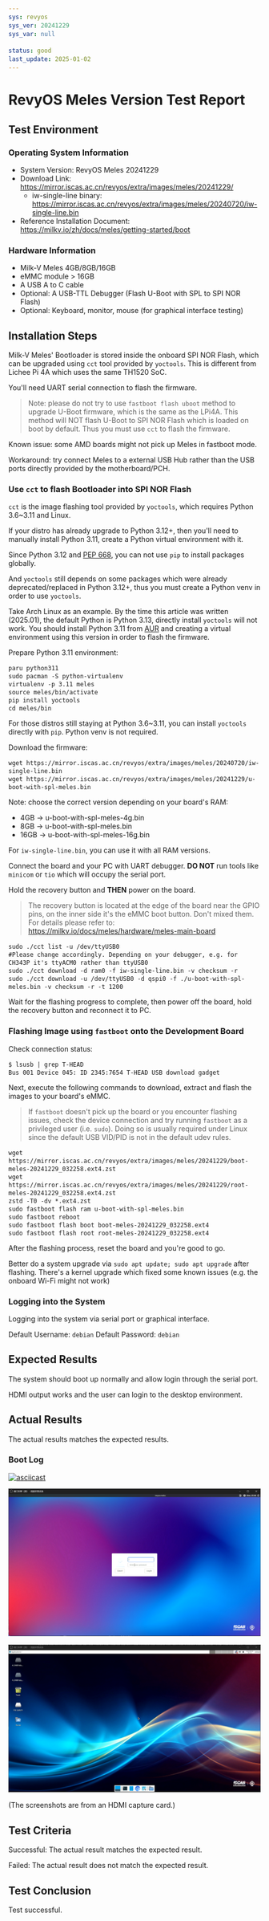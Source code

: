 ```yaml
---
sys: revyos
sys_ver: 20241229
sys_var: null

status: good
last_update: 2025-01-02
---
```


# RevyOS Meles Version Test Report

## Test Environment

### Operating System Information

- System Version: RevyOS Meles 20241229
- Download Link: https://mirror.iscas.ac.cn/revyos/extra/images/meles/20241229/
    - iw-single-line binary: https://mirror.iscas.ac.cn/revyos/extra/images/meles/20240720/iw-single-line.bin
- Reference Installation Document: https://milkv.io/zh/docs/meles/getting-started/boot

### Hardware Information

- Milk-V Meles 4GB/8GB/16GB
- eMMC module > 16GB
- A USB A to C cable
- Optional: A USB-TTL Debugger (Flash U-Boot with SPL to SPI NOR Flash)
- Optional: Keyboard, monitor, mouse (for graphical interface testing)

## Installation Steps

Milk-V Meles' Bootloader is stored inside the onboard SPI NOR Flash, which can be upgraded using `cct` tool provided by `yoctools`. This is different from Lichee Pi 4A which uses the same TH1520 SoC.

You'll need UART serial connection to flash the firmware.

> Note: please do not try to use `fastboot flash uboot` method to upgrade U-Boot firmware, which is the same as the LPi4A.
> This method will NOT flash U-Boot to SPI NOR Flash which is loaded on boot by default. Thus you must use `cct` to flash the firmware.

Known issue: some AMD boards might not pick up Meles in fastboot mode.

Workaround: try connect Meles to a external USB Hub rather than the USB ports directly provided by the motherboard/PCH.

### Use `cct` to flash Bootloader into SPI NOR Flash

`cct` is the image flashing tool provided by `yoctools`, which requires Python 3.6~3.11 and Linux.

If your distro has already upgrade to Python 3.12+, then you'll need to manually install Python 3.11, create a Python virtual environment with it.

Since Python 3.12 and [PEP 668](https://peps.python.org/pep-0668/), you can not use `pip` to install packages globally.

And `yoctools` still depends on some packages which were already deprecated/replaced in Python 3.12+, thus you must create a Python venv in order to use `yoctools`.

Take Arch Linux as an example. By the time this article was written (2025.01), the default Python is Python 3.13, directly install `yoctools` will not work. You should install Python 3.11 from [AUR](https://aur.archlinux.org/packages/python311/) and creating a virtual environment using this version in order to flash the firmware.

Prepare Python 3.11 environment:

```shell
paru python311
sudo pacman -S python-virtualenv
virtualenv -p 3.11 meles
source meles/bin/activate
pip install yoctools
cd meles/bin
```

For those distros still staying at Python 3.6~3.11, you can install `yoctools` directly with `pip`. Python venv is not required.

Download the firmware:

```shell
wget https://mirror.iscas.ac.cn/revyos/extra/images/meles/20240720/iw-single-line.bin
wget https://mirror.iscas.ac.cn/revyos/extra/images/meles/20241229/u-boot-with-spl-meles.bin
```

Note: choose the correct version depending on your board's RAM:

- 4GB -> u-boot-with-spl-meles-4g.bin
- 8GB -> u-boot-with-spl-meles.bin
- 16GB -> u-boot-with-spl-meles-16g.bin

For `iw-single-line.bin`, you can use it with all RAM versions.

Connect the board and your PC with UART debugger. **DO NOT** run tools like `minicom` or `tio` which will occupy the serial port.

Hold the recovery button and **THEN** power on the board.

> The recovery button is located at the edge of the board near the GPIO pins, on the inner side it's the eMMC boot button. Don't mixed them.
> For details please refer to: https://milkv.io/docs/meles/hardware/meles-main-board

```shell
sudo ./cct list -u /dev/ttyUSB0
#Please change accordingly. Depending on your debugger, e.g. for CH343P it's ttyACM0 rather than ttyUSB0
sudo ./cct download -d ram0 -f iw-single-line.bin -v checksum -r
sudo ./cct download -u /dev/ttyUSB0 -d qspi0 -f ./u-boot-with-spl-meles.bin -v checksum -r -t 1200
```

Wait for the flashing progress to complete, then power off the board, hold the recovery button and reconnect it to PC.

### Flashing Image using `fastboot` onto the Development Board

Check connection status:

```shell
$ lsusb | grep T-HEAD
Bus 001 Device 045: ID 2345:7654 T-HEAD USB download gadget
```

Next, execute the following commands to download, extract and flash the images to your board's eMMC.

> If `fastboot` doesn't pick up the board or you encounter flashing issues, check the device connection and try running `fastboot` as a privileged user (i.e. `sudo`). Doing so is usually required under Linux since the default USB VID/PID is not in the default udev rules.

```shell
wget https://mirror.iscas.ac.cn/revyos/extra/images/meles/20241229/boot-meles-20241229_032258.ext4.zst
wget https://mirror.iscas.ac.cn/revyos/extra/images/meles/20241229/root-meles-20241229_032258.ext4.zst
zstd -T0 -dv *.ext4.zst
sudo fastboot flash ram u-boot-with-spl-meles.bin
sudo fastboot reboot
sudo fastboot flash boot boot-meles-20241229_032258.ext4
sudo fastboot flash root root-meles-20241229_032258.ext4
```

After the flashing process, reset the board and you're good to go.

Better do a system upgrade via `sudo apt update; sudo apt upgrade` after flashing. There's a kernel upgrade which fixed some known issues (e.g. the onboard Wi-Fi might not work)

### Logging into the System

Logging into the system via serial port or graphical interface.

Default Username: `debian`
Default Password: `debian`

## Expected Results

The system should boot up normally and allow login through the serial port.

HDMI output works and the user can login to the desktop environment.

## Actual Results

The actual results matches the expected results.

### Boot Log

[![asciicast](https://asciinema.org/a/GowOSUJ7oFYVH4igmtqB0s4ub.svg)](https://asciinema.org/a/GowOSUJ7oFYVH4igmtqB0s4ub)

![](image/2025-01-02-19-41-20.png)

![](image/2025-01-02-19-45-05.png)

(The screenshots are from an HDMI capture card.)

## Test Criteria

Successful: The actual result matches the expected result.

Failed: The actual result does not match the expected result.

## Test Conclusion

Test successful.
